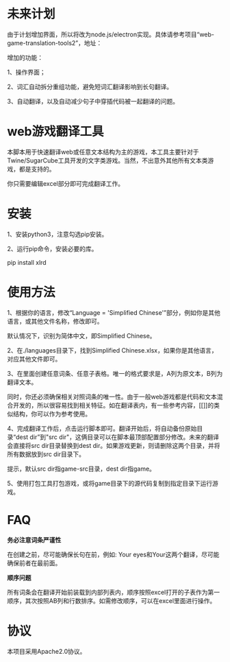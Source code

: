 # 未来计划

由于计划增加界面，所以将改为node.js/electron实现。具体请参考项目“web-game-translation-tools2”，地址：

增加的功能：

1、操作界面；

2、词汇自动拆分重组功能，避免短词汇翻译影响到长句翻译。

3、自动翻译，以及自动减少句子中穿插代码被一起翻译的问题。

# web游戏翻译工具

本脚本用于快速翻译web或任意文本结构为主的游戏，本工具主要针对于Twine/SugarCube工具开发的文字类游戏。当然，不出意外其他所有文本类游戏，都是支持的。

你只需要编辑excel部分即可完成翻译工作。

# 安装

1、安装python3，注意勾选pip安装。

2、运行pip命令，安装必要的库。

pip install xlrd

# 使用方法

1、根据你的语言，修改“Language = 'Simplified Chinese'”部分，例如你是其他语言，或其他文件名称，修改即可。

默认情况下，识别为简体中文，即Simplified Chinese。

2、在./languages目录下，找到Simplified Chinese.xlsx，如果你是其他语言，对应其他文件即可。

3、在里面创建任意词条、任意子表格。唯一的格式要求是，A列为原文本，B列为翻译文本。

同时，你还必须确保相关对照词条的唯一性。由于一般web游戏都是代码和文本混合开发的，所以很容易找到相关特征。如在翻译表内，有一些参考内容，[[]]的类似结构，你可以作为参考使用。

4、完成翻译工作后，点击运行脚本即可。翻译开始后，将自动备份原始目录“dest dir”到"src dir"，这俩目录可以在脚本最顶部配置部分修改。未来的翻译会直接将src dir目录替换到dest dir。如果游戏更新，则请删除这两个目录，并将所有数据放到src dir目录下。

提示，默认src dir指game-src目录，dest dir指game。

5、使用打包工具打包游戏，或将game目录下的源代码复制到指定目录下运行游戏。

# FAQ

**务必注意词条严谨性**

在创建之前，尽可能确保长句在前，例如: Your eyes和Your这两个翻译，尽可能确保前者在最前面。

**顺序问题**

所有词条会在翻译开始前装载到内部列表内，顺序按照excel打开的子表作为第一顺序，其次按照AB列和行数排序。如需修改顺序，可以在excel里面进行操作。

# 协议

本项目采用Apache2.0协议。